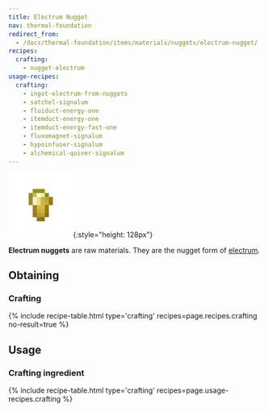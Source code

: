 ```yaml
---
title: Electrum Nugget
nav: thermal-foundation
redirect_from:
  - /docs/thermal-foundation/items/materials/nuggets/electrum-nugget/
recipes:
  crafting:
    - nugget-electrum
usage-recipes:
  crafting:
    - ingot-electrum-from-nuggets
    - satchel-signalum
    - fluiduct-energy-one
    - itemduct-energy-one
    - itemduct-energy-fast-one
    - fluxomagnet-signalum
    - hypoinfuser-signalum
    - alchemical-quiver-signalum
---
```


![Electrum nugget](/assets/images/thermal-foundation/nugget-electrum.png){:style="height: 128px"}


**Electrum nuggets** are raw materials. They are the nugget form of
[electrum](/docs/electrum-ingot/).


Obtaining
---------

### Crafting
{% include recipe-table.html type='crafting' recipes=page.recipes.crafting no-result=true %}


Usage
-----

### Crafting ingredient
{% include recipe-table.html type='crafting' recipes=page.usage-recipes.crafting %}
